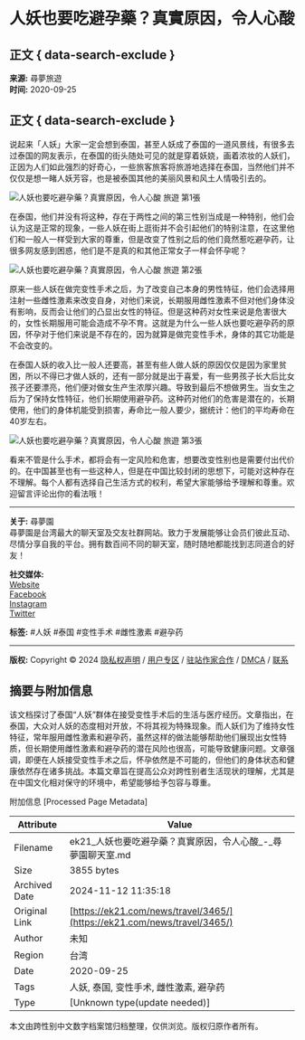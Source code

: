 # 人妖也要吃避孕藥？真實原因，令人心酸

## 正文 { data-search-exclude }


**来源:** 尋夢旅遊  
**时间:** 2020-09-25  

## 正文 { data-search-exclude }

说起来「人妖」大家一定会想到泰国，甚至人妖成了泰国的一道风景线，有很多去过泰国的网友表示，在泰国的街头随处可见的就是穿着妖娆，画着浓妆的人妖们，正因为人们如此强烈的好奇心，一些旅客旅客将旅游地选择在泰国，当然他们并不仅仅是想一睹人妖芳容，也是被泰国其他的美丽风景和风土人情吸引去的。

![人妖也要吃避孕藥？真實原因，令人心酸 旅遊 第1張](http://5b0988e595225.cdn.sohucs.com/images/20190410/ecf12a42af304670bfafa1d6a4ad08c2.jpeg)

在泰国，他们并没有将这种，存在于两性之间的第三性别当成是一种特别，他们会认为这是正常的现象，一些人妖在街上逛街并不会引起他们的特别注意，在这里他们和一般人一样受到大家的尊重，但是改变了性别之后的他们竟然惹吃避孕药，让很多网友感到困惑，他们是不是真的和其他正常女子一样会怀孕呢？

![人妖也要吃避孕藥？真實原因，令人心酸 旅遊 第2張](http://5b0988e595225.cdn.sohucs.com/images/20190410/6fcb17b6caf74481846628a42b29176e.jpeg)

原来一些人妖在做完变性手术之后，为了改变自己本身的男性特征，他们会选择用注射一些雌性激素来改变自身，对他们来说，长期服用雌性激素不但对他们身体没有影响，反而会让他们的凸显出女性的特征。但是这种药对女性来说是危害很大的，女性长期服用可能会造成不孕不育。这就是为什么一些人妖也要吃避孕药的原因，怀孕对于他们来说是不存在的，因为就算是做完变性手术，身体的其它功能是不会改变的。

在泰国人妖的收入比一般人还要高，甚至有些人做人妖的原因仅仅是因为家里贫困，所以不得已才做人妖的，还有一部分就是出于喜爱，有一些男孩子长大后比女孩子还要漂亮，他们便对做女生产生浓厚兴趣。导致到最后不想做男生。当女生之后为了保持女性特征，他们长期使用避孕药。这种药对他们的危害是潜在的，长期使用，他们的身体机能受到损害，寿命比一般人要少，据统计：他们的平均寿命在40岁左右。

![人妖也要吃避孕藥？真實原因，令人心酸 旅遊 第3張](http://5b0988e595225.cdn.sohucs.com/images/20190410/bfda625f5a2442798c979d58e43fddb1.jpeg)

看来不管是什么手术，都将会有一定风险和危害，想要改变性别也是需要付出代价的。在中国甚至也有一些这种人，但是在中国比较封闭的思想下，可能对这种存在不理解。每个人都有选择自己生活方式的权利，希望大家能够给予理解和尊重。欢迎留言评论出你的看法哦！

---

**关于:** 尋夢園  
尋夢園是台湾最大的聊天室及交友社群网站。致力于发展能够让会员们彼此互动、尽情分享自我的平台。拥有数百间不同的聊天室，随时随地都能找到志同道合的好友！  

**社交媒体:**  
[Website](https://www.ek21.com/ "Visit the website of 尋夢園")  
[Facebook](https://www.facebook.com/ek21news/ "Follow 尋夢園 on Facebook")  
[Instagram](https://www.instagram.com/ek21_news/ "Follow 尋夢園 on Instagram")  
[Twitter](https://line.me/R/ti/p/fip4700n "Follow 尋夢園 on Twitter")  

**标签:** #人妖 #泰国 #变性手术 #雌性激素 #避孕药 

---

**版权:** Copyright © 2024   [隐私权声明](https://ek21.com/news/1/disclaimer/)   /   [用户专区](https://ek21.com/news/login/)   /   [驻站作家合作](https://ek21.com/news/partner/)   /   [DMCA](mailto:dmca@ek21.com)   /   [联系](mailto:news@ek21.com)

## 摘要与附加信息

<!-- tcd_abstract -->
该文档探讨了泰国“人妖”群体在接受变性手术后的生活与医疗经历。文章指出，在泰国，大众对人妖的态度相对开放，不将其视为特殊现象。而人妖们为了维持女性特征，常年服用雌性激素和避孕药，虽然这样的做法能够帮助他们展现出女性特质，但长期使用雌性激素和避孕药的潜在风险也很高，可能导致健康问题。文章强调，即便在人妖接受变性手术之后，怀孕依然是不可能的，但他们的身体状态和健康依然存在诸多挑战。本篇文章旨在提高公众对跨性别者生活现状的理解，尤其是在中国文化相对保守的环境中，希望能够给予包容与尊重。
<!-- tcd_abstract_end -->

附加信息 [Processed Page Metadata]

| Attribute       | Value                                  |
|-----------------|----------------------------------------|
| Filename        | ek21_人妖也要吃避孕藥？真實原因，令人心酸_-_尋夢園聊天室.md                             |
| Size            | 3855 bytes                           |
| Archived Date   | 2024-11-12 11:35:18                             |
| Original Link   | [https://ek21.com/news/travel/3465/](https://ek21.com/news/travel/3465/)                       |
| Author          | 未知                               |
| Region          | 台湾                               |
| Date            | 2020-09-25                                 |
| Tags            | 人妖, 泰国, 变性手术, 雌性激素, 避孕药                                 |
| Type            | [Unknown type(update needed)]                                 |
<!-- tcd_table_end -->

本文由跨性别中文数字档案馆归档整理，仅供浏览。版权归原作者所有。
